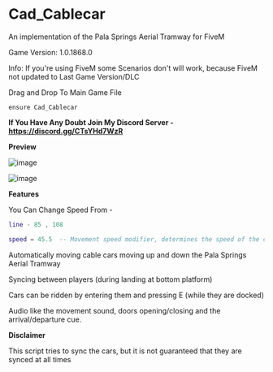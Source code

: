# **Cad_Cablecar**

An implementation of the Pala Springs Aerial Tramway for FiveM

Game Version: 1.0.1868.0

Info: If you're using FiveM some Scenarios don't will work, because FiveM not updated to Last Game Version/DLC


Drag and Drop To Main Game File

```ensure Cad_Cablecar```

__If You Have Any Doubt Join My Discord Server - https://discord.gg/CTsYHd7WzR__

**Preview**

![image](https://user-images.githubusercontent.com/116509055/213849140-b9703d95-b03b-4c65-b98f-97034f223485.png)


![image](https://user-images.githubusercontent.com/116509055/213849150-18cf3e03-8c22-420d-a068-aad3aebdbb2d.png)


**Features**

You Can Change Speed From -
```cablecar.lua
line - 85 , 108

speed = 45.5  -- Movement speed modifier, determines the speed of the car on the track
```


Automatically moving cable cars moving up and down the Pala Springs Aerial Tramway

Syncing between players (during landing at bottom platform)

Cars can be ridden by entering them and pressing E (while they are docked)

Audio like the movement sound, doors opening/closing and the arrival/departure cue.

**Disclaimer**

This script tries to sync the cars, but it is not guaranteed that they are synced at all times

